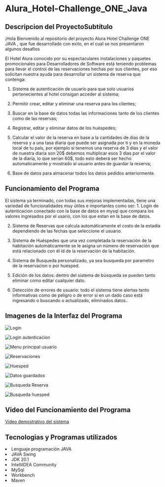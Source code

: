 # Alura_Hotel-Challenge_ONE_Java
<h2>Descripcion del ProyectoSubtítulo </h2> 
<p>¡Hola Bienvenido al repositorio del proyecto Alura Hotel Challenge ONE JAVA , que fue desarrollado con exito, en el cual se nos presentaron algunos desafios 

El Hotel Alura conocido por su espectaculares instalaciones y paquetes promocionales para Desarrolladores de Software está teniendo problemas para llevar 
el control de las reservaciones hechas por sus clientes, por eso solicitan nuestra ayuda para desarrollar un sistema de reserva que contenga:

1. Sistema de autenticación de usuario para que solo usuarios pertenecientes al hotel consigan acceder al sistema;

2. Permitir crear, editar y eliminar una reserva para los clientes;

3. Buscar en la base de datos todas las informaciones tanto de los clientes como de las reservas;

4. Registrar, editar y eliminar datos de los huéspedes;

5. Calcular el valor de la reserva en base a la cantidades de días de la reserva y a una tasa diaria que puede ser asignada por ti y en la moneda local de tu país, por ejemplo si tenemos una reserva de 3 dias y el valor de nuestra diaria son 20$ debemos multiplicar esos 3 dias por el valor de la diaria, lo que serian 60$, todo esto deberá ser hecho automaticamente y mostrado al usuario antes de guardar la reserva;

6. Base de datos para almacenar todos los datos pedidos anteriormente. </p>

<h2>Funcionamiento del Programa </h2>
<p> El sistema ya terminado, con todas sus mejoras implementadas, tiene una variedad de funcionalidades muy útiles e importantes como ser:
1. Login de autenticacion conectado con la base de datos en mysql que compara los valores ingresados por el usario, con los que estan en la base de datos.
  
2. Sistema de Reservas que calcula automáticamente el costo de la estadía dependiendo de las fechas que seleccione el usuario.
   
3. Sistema de Huéspedes que una vez completada la reservación de la habitación automáticamente se le asigna un número de reservación que está relacionado con él
   id de la reservación de la habitación.
   
4. Sistema de Busqueda personalizado, ya sea busqueda por parametro de la reservacion o por huesped.
   
5. Edición de los datos: dentro del sistema de búsqueda se pueden tanto eliminar como editar cualquier dato.

6. Detección de errores de usuario: todo el sistema tiene alertas tanto informativas como de peligro o de error si en un dado caso está ingresando o buscando o actualizado, eliminados datos..
</p>
<h2> Imagenes de la Interfaz del Programa</h2>

![Login](https://github.com/Onery2022/Alura_Hotel-Challenge_ONE_Java/assets/134650654/43c60c87-0f36-42dc-bf0f-97a505e1b097)

![Login autenticacion](https://github.com/Onery2022/Alura_Hotel-Challenge_ONE_Java/assets/134650654/e617347b-bae3-48d1-9be1-c0db86711a5e)

![Menu principal usuario](https://github.com/Onery2022/Alura_Hotel-Challenge_ONE_Java/assets/134650654/a40d715f-4b70-4c64-b96e-5dec7a1b5d85)

![Reservaciones](https://github.com/Onery2022/Alura_Hotel-Challenge_ONE_Java/assets/134650654/34ce5ec7-5492-403f-8693-ecfe1bfe51b6)

![Huesped](https://github.com/Onery2022/Alura_Hotel-Challenge_ONE_Java/assets/134650654/f8a4deb4-f753-4b5f-a310-3ff115d2c5df)

![Datos guardados](https://github.com/Onery2022/Alura_Hotel-Challenge_ONE_Java/assets/134650654/7b9a1476-e7bc-4924-bbdf-358712ad89e4)

![Busqueda Reserva](https://github.com/Onery2022/Alura_Hotel-Challenge_ONE_Java/assets/134650654/38f907ea-6dfe-4b29-9f2d-700f19a6fae7)

![Busqueda huesped](https://github.com/Onery2022/Alura_Hotel-Challenge_ONE_Java/assets/134650654/96bc939d-b2e1-4f36-927a-02ca993a3e5e)

<h2> Video del Funcionamiento del Programa</h2>

[Video demostrativo del sistema](https://drive.google.com/file/d/1d06QICRHIExSYPxcQpTm1odj1fzgr04B/view?usp=sharing) 

<h2>Tecnologias y Programas utilizados </h2>
<li>Lenguaje programación JAVA </li>
<li>JAVA Swing</li>
<li>JDK 20.1</li>
<li>IntelliIDEA Community </li>
<li>MySql </li>
<li>Workbench </li>
<li>Maven</li>


